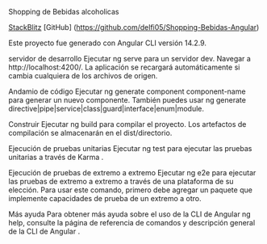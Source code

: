Shopping de Bebidas alcoholicas

[StackBlitz](https://stackblitz.com/github/delfi05/Shopping-Bebidas-Angular)
[GitHub] (https://github.com/delfi05/Shopping-Bebidas-Angular)

Este proyecto fue generado con Angular CLI versión 14.2.9.

servidor de desarrollo
Ejecutar ng serve para un servidor dev. Navegar a http://localhost:4200/. La aplicación se recargará automáticamente si cambia cualquiera de los archivos de origen.



Andamio de código
Ejecutar ng generate component component-name para generar un nuevo componente. También puedes usar ng generate directive|pipe|service|class|guard|interface|enum|module.

Construir
Ejecutar ng build para compilar el proyecto. Los artefactos de compilación se almacenarán en el dist/directorio.

Ejecución de pruebas unitarias
Ejecutar ng test para ejecutar las pruebas unitarias a través de Karma .

Ejecución de pruebas de extremo a extremo
Ejecutar ng e2e para ejecutar las pruebas de extremo a extremo a través de una plataforma de su elección. Para usar este comando, primero debe agregar un paquete que implemente capacidades de prueba de un extremo a otro.

Más ayuda
Para obtener más ayuda sobre el uso de la CLI de Angular ng help, consulte la página de referencia de comandos y descripción general de la CLI de Angular .